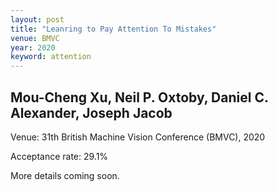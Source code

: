 ```yaml
---
layout: post
title: "Leanring to Pay Attention To Mistakes"
venue: BMVC
year: 2020
keyword: attention
---
```

Mou-Cheng Xu, Neil P. Oxtoby, Daniel C. Alexander, Joseph Jacob
---
Venue: 31th British Machine Vision Conference (BMVC), 2020

Acceptance rate: 29.1%



More details coming soon.

